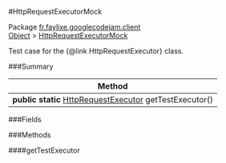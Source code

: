#HttpRequestExecutorMock

Package [fr.faylixe.googlecodejam.client](https://github.com/Faylixe/googlecodejam-client/blob/master/fr/faylixe/googlecodejam/client)<br>
[Object]() > [HttpRequestExecutorMock]()

Test case for the {@link HttpRequestExecutor} class.

###Summary


| Method |
| --- |
| **public static** [HttpRequestExecutor]() getTestExecutor() |

###Fields


###Methods

####getTestExecutor


